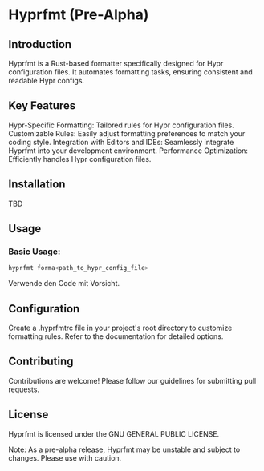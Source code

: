 # Hyprfmt (Pre-Alpha)

## Introduction

Hyprfmt is a Rust-based formatter specifically designed for Hypr configuration files. It automates formatting tasks, ensuring consistent and readable Hypr configs.

## Key Features

Hypr-Specific Formatting: Tailored rules for Hypr configuration files.
Customizable Rules: Easily adjust formatting preferences to match your coding style.
Integration with Editors and IDEs: Seamlessly integrate Hyprfmt into your development environment.
Performance Optimization: Efficiently handles Hypr configuration files.

## Installation

TBD

## Usage

### Basic Usage:

```Bash
hyprfmt forma<path_to_hypr_config_file>
```

Verwende den Code mit Vorsicht.

## Configuration

Create a .hyprfmtrc file in your project's root directory to customize formatting rules. Refer to the documentation for detailed options.

## Contributing

Contributions are welcome! Please follow our guidelines for submitting pull requests.

## License

Hyprfmt is licensed under the GNU GENERAL PUBLIC LICENSE.

Note: As a pre-alpha release, Hyprfmt may be unstable and subject to changes. Please use with caution.

